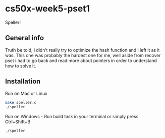 # cs50x-week5-pset1
Speller!

## General info

Truth be told, i didn't really try to optimize the hash function and i left it as it was. This one was probably the hardest one for me, well aside from recover pset i had to go back and read more about pointers in order to understand how to solve it.

## Installation
Run on Mac or Linux
```bash
make speller.c
./speller
```
Run on Windows - Run build task in your terminal or simply press Ctrl+Shift+B
```bash
./speller
```

